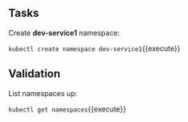 ## Tasks

Create **dev-service1** namespace:

`kubectl create namespace dev-service1`{{execute}}

## Validation

List namespaces up:

`kubectl get namespaces`{{execute}}